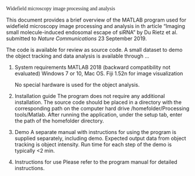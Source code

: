  <font face="Mukta">Widefield microscopy image processing and analysis</font>
 
This document provides a brief overview of the MATLAB program used for widefield microscopy image processing and analysis in th article “Imaging small molecule-induced endosomal escape of siRNA” by Du Rietz et al. submitted to <i>Nature Communications</i> 23 September 2019.
 
The code is available for review as source code. A small dataset to demo the object tracking and data analysis is available through …
 
1. System requirements
MATLAB 2018 (backward compatibility not evaluated)
Windows 7 or 10, Mac OS.
Fiji 1.52n for image visualization

   No special hardware is used for the object analysis.
 
2. Installation guide
The program does not require any additional installation. The source code should be placed in a directory with the corresponding path on the computer hard drive /homefolder/Processing tools/Matlab. After running the application, under the setup tab, enter the path of the homefolder directory.
 
3. Demo
A separate manual with instructions for using the program is supplied separately, including demo. Expected output data from object tracking is object intensity. Run time for each step of the demo is typically <2 min.
 
4. Instructions for use
Please refer to the program manual for detailed instructions.
